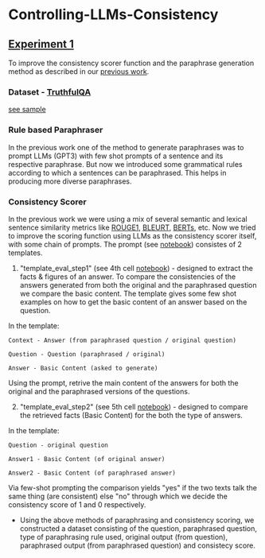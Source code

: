 # Controlling-LLMs-Consistency

## [Experiment 1](https://github.com/harshraj172/Controlling-LLMs-Consistency/blob/main/adv_pp-rule_based.ipynb)
To improve the consistency scorer function and the paraphrase generation method as described in our [previous work](https://arxiv.org/abs/2211.05853).

### Dataset - [TruthfulQA](https://arxiv.org/abs/2109.07958)
[see sample](https://huggingface.co/datasets/truthful_qa)

### Rule based Paraphraser
In the previous work one of the method to generate paraphrases was to prompt LLMs (GPT3) with few shot prompts of a sentence and its respective paraphrase. But now we introduced some grammatical rules according to which a sentences can be paraphrased. This helps in producing more diverse paraphrases.

### Consistency Scorer
In the previous work we were using a mix of several semantic and lexical sentence similarity metrics like [ROUGE1](https://aclanthology.org/W04-1013/), [BLEURT](https://arxiv.org/abs/2004.04696), [BERTs](https://arxiv.org/abs/1904.09675), etc. 
Now we tried to improve the scoring function using LLMs as the consistency scorer itself, with some chain of prompts. The prompt (see [notebook](https://github.com/harshraj172/Controlling-LLMs-Consistency/blob/main/adv_pp-rule_based.ipynb)) consistes of 2 templates.

1. "template_eval_step1" (see 4th cell [notebook](https://github.com/harshraj172/Controlling-LLMs-Consistency/blob/main/adv_pp-rule_based.ipynb)) - designed to extract the facts & figures of an answer. To compare the consistencies of the answers generated from both the original and the paraphrased question we compare the basic content. The template gives some few shot examples on how to get the basic content of an answer based on the question.

In the template:
```
Context - Answer (from paraphrased question / original question)

Question - Question (paraphrased / original)

Answer - Basic Content (asked to generate)
```
Using the prompt, retrive the main content of the answers for both the original and the paraphrased versions of the questions.

2. "template_eval_step2" (see 5th cell [notebook](https://github.com/harshraj172/Controlling-LLMs-Consistency/blob/main/adv_pp-rule_based.ipynb)) - designed to compare the retrieved facts (Basic Content) for the both the type of answers. 

In the template:
```
Question - original question

Answer1 - Basic Content (of original answer)

Answer2 - Basic Content (of paraphrased answer)
```
Via few-shot prompting the comparison yields "yes" if the two texts talk the same thing (are consistent) else "no" through which we decide the consistency score of 1 and 0 respectively.


- Using the above methods of paraphrasing and consistency scoring, we constructed a dataset consisting of the question, paraphrased question, type of paraphrasing rule used, original output (from question), paraphrased output (from paraphrased question) and consistecy score. 
